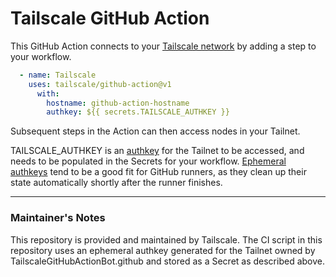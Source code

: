 # Tailscale GitHub Action

This GitHub Action connects to your [Tailscale network](https://tailscale.com)
by adding a step to your workflow.

```yaml
  - name: Tailscale
    uses: tailscale/github-action@v1
      with:
        hostname: github-action-hostname
        authkey: ${{ secrets.TAILSCALE_AUTHKEY }}
```

Subsequent steps in the Action can then access nodes in your Tailnet.

TAILSCALE\_AUTHKEY is an [authkey](https://tailscale.com/kb/1085/auth-keys/) 
for the Tailnet to be accessed, and needs to be populated in the Secrets for
your workflow. [Ephemeral authkeys](https://tailscale.com/kb/1111/ephemeral-nodes/) tend
to be a good fit for GitHub runners, as they clean up their state automatically shortly
after the runner finishes.

----

### Maintainer's Notes
This repository is provided and maintained by Tailscale. The CI script in this
repository uses an ephemeral authkey generated for the Tailnet owned by
TailscaleGitHubActionBot.github and stored as a Secret as described above.
